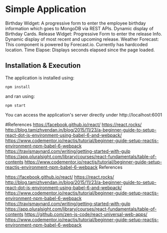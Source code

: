 # Simple Application 


Birthday Widget:
A progressive form to enter the employee birthday information which goes to MongoDB via REST APIs.
Dynamic display of Birthday Cards.
Release Widget:
Progressive Form to enter the release Info.
Dynamic display of most recent and upcoming release.
Weather Forecast:
This component is powered by Forecast.io.
Currently has hardcoded location.
Time Elapse:
Displays seconds elapsed since the page loaded.   

## Installation & Execution

The application is installed using:

```
npm install
```

and ran using:

```
npm start
```

You can access the application's server directly under http://localhost:6001 


#References
https://facebook.github.io/react/
https://react.rocks/
http://blog.tamizhvendan.in/blog/2015/11/23/a-beginner-guide-to-setup-react-dot-js-environment-using-babel-6-and-webpack/
https://www.codementor.io/reactjs/tutorial/beginner-guide-setup-reactjs-environment-npm-babel-6-webpack
https://travismaynard.com/writing/getting-started-with-gulp
https://app.pluralsight.com/library/courses/react-fundamentals/table-of-contents 
https://www.codementor.io/reactjs/tutorial/beginner-guide-setup-reactjs-environment-npm-babel-6-webpack
References

https://facebook.github.io/react/
https://react.rocks/
http://blog.tamizhvendan.in/blog/2015/11/23/a-beginner-guide-to-setup-react-dot-js-environment-using-babel-6-and-webpack/
https://www.codementor.io/reactjs/tutorial/beginner-guide-setup-reactjs-environment-npm-babel-6-webpack
https://travismaynard.com/writing/getting-started-with-gulp
https://app.pluralsight.com/library/courses/react-fundamentals/table-of-contents 
https://github.com/zen-js-code/react-universal-web-apps/
https://www.codementor.io/reactjs/tutorial/beginner-guide-setup-reactjs-environment-npm-babel-6-webpack
